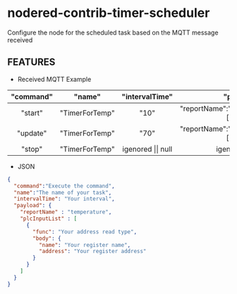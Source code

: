 # nodered-contrib-timer-scheduler
Configure the node for the scheduled task based on the MQTT message received

## FEATURES
- Received MQTT Example

| "command" |  "name"  | "intervalTime" | "payload" |
|:---------:|:--------:|:--------------:|:---------:|
| "start" | "TimerForTemp" | "10" | "reportName":"Temp","plcInputList":[ {},{},{} ] |
| "update" | "TimerForTemp" | "70" | "reportName":"Temp","plcInputList":[ {},{},{} ] |
| "stop" | "TimerForTemp" | igenored \|\| null | igenored \|\| null |

- JSON
```json 
{
  "command":"Execute the command",
  "name":"The name of your task",
  "intervalTime": "Your interval",
  "payload": {
    "reportName" : "temperature",
    "plcInputList" : [
      {
        "func": "Your address read type",
        "body": {
          "name": "Your register name",
          "address": "Your register address"
        }
      }
    ]
  }
}  
```
